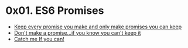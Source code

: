 # 0x01. ES6 Promises

* [Keep every promise you make and only make promises you can keep](./0-promise.js)
* [Don't make a promise...if you know you can't keep it](./1-promise.js)
* [Catch me If you can!](./2-then.js)
